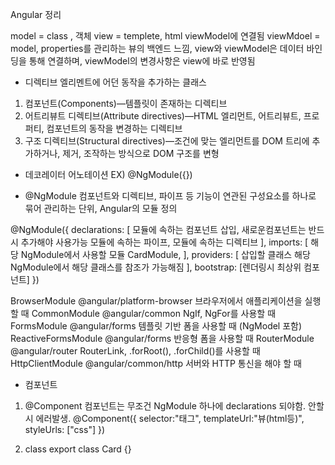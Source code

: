 Angular 정리



model = class , 객체
view = templete, html viewModel에 연결됨
viewMdoel = model, properties를 관리하는 뷰의 백엔드 느낌, view와 viewModel은 데이터 바인딩을 통해 연결하며, viewModel의 변경사항은 view에 바로 반영됨

* 디렉티브
엘리멘트에 어던 동작을 추가하는 클래스
1. 컴포넌트(Components)—템플릿이 존재하는 디렉티브
2. 어트리뷰트 디렉티브(Attribute directives)—HTML 엘리먼트, 어트리뷰트, 프로퍼티, 컴포넌트의 동작을 변경하는 디렉티브
3. 구조 디렉티브(Structural directives)—조건에 맞는 엘리먼트를 DOM 트리에 추가하거나, 제거, 조작하는 방식으로 DOM 구조를 변형

* 데코레이터
어노테이션 EX) @NgModule({})

* @NgModule
    컴포넌트와 디렉티브, 파이프 등 기능이 연관된 구성요소를 하나로 묶어 관리하는 단위, Angular의 모듈 정의

@NgModule({
  declarations: [
    모듈에 속하는 컴포넌트 삽입, 새로운컴포넌트는 반드시 추가해야 사용가능
    모듈에 속하는 파이프,
    모듈에 속하는 디렉티브
  ],
  imports: [ 
    해당 NgModule에서 사용할 모듈
    CardModule,
  ],
  providers: [
    삽입할 클래스 해당 NgModule에서 해당 클래스를 참조가 가능해짐
],
  bootstrap: [렌더링시 최상위 컴포넌트]
})

BrowserModule	    @angular/platform-browser	브라우저에서 애플리케이션을 실행할 때
CommonModule	    @angular/common	            NgIf, NgFor를 사용할 때
FormsModule                @angular/forms                템플릿 기반 폼을 사용할 때 (NgModel 포함)
ReactiveFormsModule        @angular/forms	반응형 폼을 사용할 때
RouterModule	    @angular/router	RouterLink, .forRoot(), .forChild()를 사용할 때
HttpClientModule	    @angular/common/http	서버와 HTTP 통신을 해야 할 때


* 컴포넌트
1. @Component
컴포넌트는 무조건 NgModule 하나에 declarations 되야함. 안할시 에러발생.
@Component({
    selector:"태그",
    templateUrl:"뷰(html등)",
    styleUrls: ["css"]
})

2. class
export class Card {}
